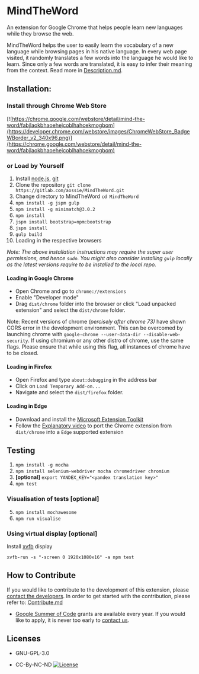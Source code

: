 MindTheWord
===========
An extension for Google Chrome that helps people learn new languages while they browse the web.

MindTheWord helps the user to easily learn the vocabulary of a new language
while browsing pages in his native language. In every web page visited, it
randomly translates a few words into the language he would like to learn.
Since only a few words are translated, it is easy to infer their meaning from
the context.
Read more in [Description.md](Description.md).

## Installation:

### Install through Chrome Web Store
[![https://chrome.google.com/webstore/detail/mind-the-word/fabjlaokbhaoehejcoblhahcekmogbom](https://developer.chrome.com/webstore/images/ChromeWebStore_BadgeWBorder_v2_340x96.png)](https://chrome.google.com/webstore/detail/mind-the-word/fabjlaokbhaoehejcoblhahcekmogbom)

### or Load by Yourself
1. Install [node.js](https://nodejs.org), [git](https://git-scm.com)
2. Clone the repository
	`git clone https://gitlab.com/aossie/MindTheWord.git`
3. Change directory to MindTheWord
	`cd MindTheWord`
4. `npm install -g jspm gulp`
5. `npm install -g minimatch@3.0.2`
6. `npm install`
7. `jspm install bootstrap=npm:bootstrap`
8. `jspm install`
9. `gulp build`
10. Loading in the respective browsers

_Note: The above installation instructions may require the super user permissions, and hence `sudo`. You might also consider installing `gulp` locally as the latest versions require to be installed to the local repo._

#### Loading in Google Chrome
 - Open Chrome and go to `chrome://extensions`
 - Enable "Developer mode"
 - Drag  `dist/chrome` folder into the browser or click "Load unpacked extension" and select the `dist/chrome` folder.

 Note: Recent versions of chrome _(percisely after chrome 73)_ have shown CORS error in the development environment. This can be overcomed by launching chrome with `google-chrome --user-data-dir --disable-web-security`. If using chromium or any other distro of chrome, use the same flags. Please ensure that while using this flag, all instances of chrome have to be closed.

#### Loading in Firefox
 - Open Firefox and type `about:debugging` in the address bar
 - Click on `Load Temporary Add-on...`
 - Navigate and select the `dist/firefox` folder.

#### Loading in Edge
 - Download and install the [Microsoft Extension Toolkit](https://www.microsoft.com/en-in/p/microsoft-edge-extension-toolkit/9nblggh4txvb)
  - Follow the [Explanatory video](https://youtu.be/d0dHdOfjhRA) to port the Chrome extension from `dist/chrome` into a `Edge` supported extension


Testing
-------
1. `npm install -g mocha`
2. `npm install selenium-webdriver mocha chromedriver chromium`
3. **[optional]** `export YANDEX_KEY="<yandex translation key>"`
4. `npm test`

### Visualisation of tests [optional]

5. `npm install mochawesome`
6. `npm run visualise`

### Using virtual display [optional]
Install [xvfb](https://www.x.org/releases/X11R7.6/doc/man/man1/Xvfb.1.xhtml) display

`xvfb-run -s "-screen 0 1920x1080x16" -a npm test`


How to Contribute
-------------
If you would like to contribute to the development of this extension, please [contact the developers](http://www.aossie.org/#contact).
In order to get started with the contribution, please refer to:
[Contribute.md](https://gitlab.com/aossie/MindTheWord/blob/master/CONTRIBUTE.md)

* [Google Summer of Code](GoogleSummerOfCode.md) grants are available every year. If you would like to apply, it is never too early to [contact us](http://www.aossie.org/#contact).

Licenses
--------

* GNU-GPL-3.0

* CC-By-NC-ND [![License](https://i.creativecommons.org/l/by-nc-nd/4.0/88x31.png)](http://creativecommons.org/licenses/by-nc-nd/4.0/)
